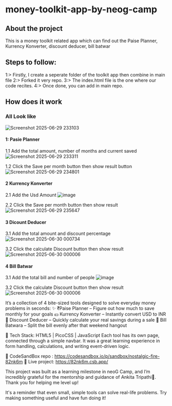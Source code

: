 # money-toolkit-app-by-neog-camp
## About the project
This is a money toolkit related app which can find out the Paise Planner, Kurrency Konverter, discount deducer, bill batwar


## Steps to follow:
1:> Firstly, I create a seperate folder of the toolkit app then combine in main file
2:> Forked it very repo.
3:> The index.html file is the one where our code recites.
4:> Once done, you can add in main repo.


## How does it work

### All Look like
 ![Screenshot 2025-06-29 233103](https://github.com/user-attachments/assets/7cedb1c7-b72d-4daf-a23c-197d305e6f48)

#### 1: Pasie Planner
 1.1 Add the total amount, number of months and current saved
 ![Screenshot 2025-06-29 233311](https://github.com/user-attachments/assets/155b62f3-84d2-493b-8f7b-1f5ff84361c8)

 1.2 Click the Save per month button then show result button
![Screenshot 2025-06-29 234801](https://github.com/user-attachments/assets/a8f85bea-f0e5-4a1c-afc1-b90fcba49ac3)

#### 2 Kurrency Konverter

 2.1 Add the Usd Amount
![image](https://github.com/user-attachments/assets/78ea308d-b62c-47e7-ad43-a0b4bdfed010)


 
 2.2 Click the Save per month button then show result
 ![Screenshot 2025-06-29 235647](https://github.com/user-attachments/assets/a69baca7-7c09-4a7d-a220-0d51ae072434)

#### 3 Dicount Deducer

3.1 Add the total amount and discount percentage
![Screenshot 2025-06-30 000734](https://github.com/user-attachments/assets/3c01d68a-906e-4b79-b477-a801ca063549)

3.2 Click the calculate Discount button then show result
![Screenshot 2025-06-30 000006](https://github.com/user-attachments/assets/9477f50e-aafb-4498-971f-f9ff06096279)


#### 4 Bill Batwar

3.1 Add the total bill and number of people
![image](https://github.com/user-attachments/assets/07c032c7-1151-460c-811e-bd5664cf0db4)

3.2 Click the calculate Discount button then show result
![Screenshot 2025-06-30 000006](https://github.com/user-attachments/assets/9477f50e-aafb-4498-971f-f9ff06096279)








It’s a collection of 4 bite-sized tools designed to solve everyday money problems in seconds:
✨ ₹Paise Planner – Figure out how much to save monthly for your goals
 💵 Kurrency Konverter – Instantly convert USD to INR
 🤑 Discount Deducer – Quickly calculate your real savings during a sale
 👥 Bill Batwara – Split the bill evenly after that weekend hangout

🧰 Tech Stack:
 HTML5 | PicoCSS | JavaScript
Each tool has its own page, connected through a simple navbar. It was a great learning experience in form handling, calculations, and writing event-driven logic.

 📁 CodeSandBox repo : https://codesandbox.io/p/sandbox/nostalgic-fire-82nk6m 
 🔗 Live project: https://82nk6m.csb.app/

This project was built as a learning milestone in neoG Camp, and I’m incredibly grateful for the mentorship and guidance of Ankita Tripathi🙌. Thank you for helping me level up!

It's a reminder that even small, simple tools can solve real-life problems. Try making something useful and have fun doing it! 
